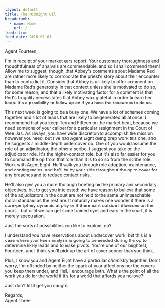 ```yaml
---
layout: default
title: The Midnight Oil
breadcrumb:
  - name: Home
    url: /
feed: true
feed_date: 2016-01-01
---
```

Agent Fourteen,

I'm in receipt of your market ears report. Your customary thoroughness and thoughtfulness of analysis are commendable, and so I shall commend them! Allow me to suggest, though, that Abbey's comments about Madame Red are rather more likely to corroborate the priest's story about their encounter than to contradict it. Consider that Abbey is unlikely to offer comment on Madame Red's generosity in that context unless she is motivated to do so, for some reason, and that a likely motivating factor for a comment is that Red's frugality necessitates that Abbey wax grateful in order to earn her keep. It's a possibility to follow up on if you have the resources to do so.

This next week is going to be a busy one. We have a lot of schemes coming together and a lot of leads that are likely to be generated all at once. I recommend that you keep Ten and Fifteen on the market beat, because we need someone of your caliber for a particular assignment in the Court of Wee Jas. As always, you have wide discretion to accomplish the mission however you need, but I've had Agent Eight doing prep work this one, and he suggests a middle-depth undercover op. One of you would assume the role of an adjudicator, the other a scribe. I suggest you take on the adjudicator role. It's the higher-contact role, but it's also far easier for you to command the op from that role than it is to do so from the scribe role. Work with Agent Eight. He'll walk you through role adoption, maintenance, and contingencies, and he'll be by your side throughout the op to cover for any breaches and to reduce contact risks.

He'll also give you a more thorough briefing on the primary and secondary objectives, but to get you interested: we have reason to believe that some of the adjudicators in the court are not held to the same unimpeachable moral standard as the rest are. It naturally makes one wonder if there is a core-periphery dynamic at play or if there exist outside influences on the court... but until we can get some trained eyes and ears in the court, it is merely speculation.

Just the sorts of possibilities you like to explore, no?

I understand you have reservations about undercover work, but this is a case where your keen analysis is going to be needed during the op to determine likely leads and to make pivots. You're one of our brightest, Fourteen, and I think you'll pick up the art of cover sooner than you think.

Plus, I know you and Agent Eight have a particular *chemistry* together. Don't worry, I'm offended by neither the spark of your affections nor the covers you keep them under, and Hell, I encourage both. What's the point of all the work you do for the world if it's for a world that affords you no love?

Just don't let it get you caught.

Regards,  
Agent Three

